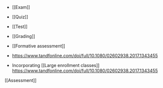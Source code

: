 - [[Exam]]
- [[Quiz]]
- [[Test]]
- [[Grading]]

- [[Formative assessment]]

- https://www.tandfonline.com/doi/full/10.1080/02602938.2017.1343455

- Incorporating [[Large enrollment classes]] https://www.tandfonline.com/doi/full/10.1080/02602938.2017.1343455

[[Assessment]]
